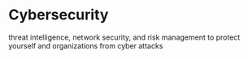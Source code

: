 # Cybersecurity
threat intelligence, network security, and risk management to protect yourself and organizations from cyber attacks
